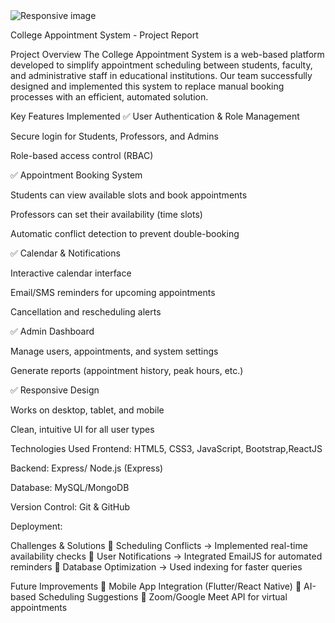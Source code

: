 <img src="" alt="Responsive image" class="responsive-img">

College Appointment System - Project Report


Project Overview
The College Appointment System is a web-based platform developed to simplify appointment scheduling between students, faculty, and administrative staff in educational institutions. Our team successfully designed and implemented this system to replace manual booking processes with an efficient, automated solution.

Key Features Implemented
✅ User Authentication & Role Management

Secure login for Students, Professors, and Admins

Role-based access control (RBAC)

✅ Appointment Booking System

Students can view available slots and book appointments

Professors can set their availability (time slots)

Automatic conflict detection to prevent double-booking

✅ Calendar & Notifications

Interactive calendar interface

Email/SMS reminders for upcoming appointments

Cancellation and rescheduling alerts

✅ Admin Dashboard

Manage users, appointments, and system settings

Generate reports (appointment history, peak hours, etc.)

✅ Responsive Design

Works on desktop, tablet, and mobile

Clean, intuitive UI for all user types

Technologies Used
Frontend: HTML5, CSS3, JavaScript, Bootstrap,ReactJS

Backend:  Express/ Node.js (Express)

Database: MySQL/MongoDB

Version Control: Git & GitHub

Deployment:

Challenges & Solutions
🔹 Scheduling Conflicts → Implemented real-time availability checks
🔹 User Notifications → Integrated EmailJS for automated reminders
🔹 Database Optimization → Used indexing for faster queries

Future Improvements
🔸 Mobile App Integration (Flutter/React Native)
🔸 AI-based Scheduling Suggestions
🔸 Zoom/Google Meet API for virtual appointments
